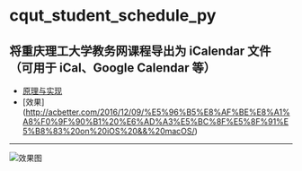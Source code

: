 # cqut_student_schedule_py
将重庆理工大学教务网课程导出为 iCalendar 文件（可用于 iCal、Google Calendar 等）
---
- [原理与实现](http://acbetter.com/2016/12/01/%E5%96%B5%E8%AF%BE%E8%A1%A8%F0%9F%90%B1%20%E5%8E%9F%E7%90%86%E4%B8%8E%E5%AE%9E%E7%8E%B0%20by%20Python%203/)  
- [效果]
(http://acbetter.com/2016/12/09/%E5%96%B5%E8%AF%BE%E8%A1%A8%F0%9F%90%B1%20%E6%AD%A3%E5%BC%8F%E5%8F%91%E5%B8%83%20on%20iOS%20&&%20macOS/)
---
![效果图](http://ww3.sinaimg.cn/large/005YDqIggw1fakmmhy8g3j30ku1ejh9h.jpg)
